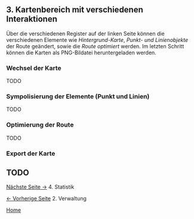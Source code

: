 ## 3. **Kartenbereich** mit verschiedenen Interaktionen

Über die verschiedenen Register auf der linken Seite können die verschiedenen Elemente wie _Hintergrund-Karte_, _Punkt- und Linienobjekte_ der Route geändert, sowie die _Route optimiert_ werden. Im letzten Schritt können die Karten als PNG-Bildatei heruntergeladen werden.

### Wechsel der Karte

TODO

### Sympolisierung der Elemente (Punkt und Linien)

TODO

### Optimierung der Route

TODO

### Export der Karte

## TODO

[Nächste Seite ->](04_StatPage.md) 4. Statistik

[<- Vorherige Seite](02_HomePage.md) 2. Verwaltung

[Home](index.md)
